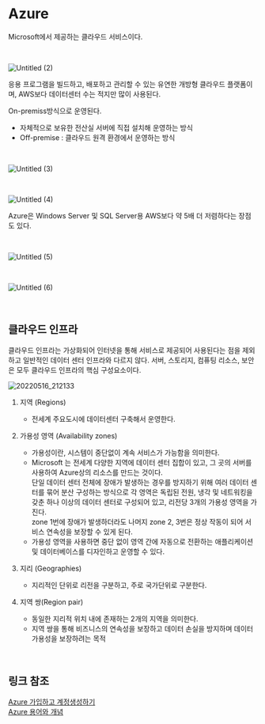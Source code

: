 # Azure
Microsoft에서 제공하는 클라우드 서비스이다.

<br>

![Untitled (2)](https://user-images.githubusercontent.com/59812251/168274055-91d1e3d6-d428-4d16-af5d-beb776a45772.png)


응용 프로그램을 빌드하고, 배포하고 관리할 수 있는 유연한 개방형 클라우드 플랫폼이며, AWS보다 데이터센터 수는 적지만 많이 사용된다.

On-premiss방식으로 운영된다.  
- 자체적으로 보유한 전산실 서버에 직접 설치해 운영하는 방식
- Off-premise : 클라우드 원격 환경에서 운영하는 방식

<br>

![Untitled (3)](https://user-images.githubusercontent.com/59812251/168274062-7c597ee1-0bee-4d9c-9e02-be7ee1460e60.png)

<br>

![Untitled (4)](https://user-images.githubusercontent.com/59812251/168274071-24f1e6f6-3c4a-4faf-b13b-9da237438484.png)

Azure은 Windows Server 및 SQL Server용 AWS보다 약 5배 더 저렴하다는 장점도 있다.

<br>

![Untitled (5)](https://user-images.githubusercontent.com/59812251/168274087-eb98bffa-66b5-4bba-a4cf-bcc1a0cc8a90.png)

<br>

![Untitled (6)](https://user-images.githubusercontent.com/59812251/168274097-59d20f15-851b-423e-bb69-e4ee55abc6d0.png)

<br>

## 클라우드 인프라
클라우드 인프라는 가상화되어 인터넷을 통해 서비스로 제공되어 사용된다는 점을 제외하고 일반적인 데이터 센터 인프라와 다르지 않다. 서버, 스토리지, 컴퓨팅 리소스, 보안은 모두 클라우드 인프라의 핵심 구성요소이다.

![20220516_212133](https://user-images.githubusercontent.com/59812251/168591408-f2ac44aa-c432-41dd-a506-44acd21b7d2a.png)

1. 지역 (Regions)
    - 전세계 주요도시에 데이터센터 구축해서 운영한다.

2. 가용성 영역 (Availability zones)
    - 가용성이란, 시스템이 중단없이 계속 서비스가 가능함을 의미한다.
    - Microsoft 는 전세계 다양한 지역에 데이터 센터 집합이 있고, 그 곳의 서버를 사용하여 Azure상의 리소스를 만드는 것이다.  
    단일 데이터 센터 전체에 장애가 발생하는 경우를 방지하기 위해 여러 데이터 센터를 묶어 분산 구성하는 방식으로 각 영역은 독립된 전원, 냉각 및 네트워킹을 갖춘 하나 이상의 데이터 센터로 구성되어 있고, 리전당 3개의 가용성 영역을 가진다.  
    zone 1번에 장애가 발생하더라도 나머지 zone 2, 3번은 정상 작동이 되어 서비스 연속성을 보장할 수 있게 된다.
    - 가용성 영역을 사용하면 중단 없이 영역 간에 자동으로 전환하는 애플리케이션 및 데이터베이스를 디자인하고 운영할 수 있다.
3. 지리 (Geographies)
    - 지리적인 단위로 리전을 구분하고, 주로 국가단위로 구분한다.

4. 지역 쌍(Region pair)
    - 동일한 지리적 위치 내에 존재하는 2개의 지역을 의미한다.
    - 지역 쌍을 통해 비즈니스의 연속성을 보장하고 데이터 손실을 방지하며 데이터 가용성을 보장하려는 목적

<br>

## 링크 참조

[Azure 가입하고 계정생성하기](https://programuniverse.tistory.com/6)  
[Azure 용어와 개념](https://byounghee.tistory.com/259)